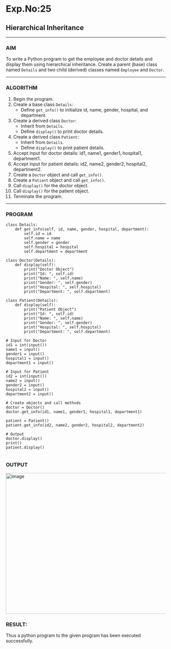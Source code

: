 # Exp.No:25  
## Hierarchical Inheritance

---

### AIM  
To write a Python program to get the employee and doctor details and display them using hierarchical inheritance. Create a parent (base) class named `Details` and two child (derived) classes named `Employee` and `Doctor`.

---

### ALGORITHM
1. Begin the program.
2. Create a base class `Details`:
   - Define `get_info()` to initialize id, name, gender, hospital, and department.
3. Create a derived class `Doctor`:
   - Inherit from `Details`.
   - Define `display()` to print doctor details.
4. Create a derived class `Patient`:
   - Inherit from `Details`.
   - Define `display()` to print patient details.
5. Accept input for doctor details: id1, name1, gender1, hospital1, department1.
6. Accept input for patient details: id2, name2, gender2, hospital2, department2.
7. Create a `Doctor` object and call `get_info()`.
8. Create a `Patient` object and call `get_info()`.
9. Call `display()` for the doctor object.
10. Call `display()` for the patient object.
11. Terminate the program.


---

### PROGRAM
```
class Details:
    def get_info(self, id, name, gender, hospital, department):
        self.id = id
        self.name = name
        self.gender = gender
        self.hospital = hospital
        self.department = department

class Doctor(Details):
    def display(self):
        print("Doctor Object")
        print("Id: ", self.id)
        print("Name: ", self.name)
        print("Gender: ", self.gender)
        print("Hospital: ", self.hospital)
        print("Department: ", self.department)

class Patient(Details):
    def display(self):
        print("Patient Object")
        print("Id: ", self.id)
        print("Name: ", self.name)
        print("Gender: ", self.gender)
        print("Hospital: ", self.hospital)
        print("Department: ", self.department)

# Input for Doctor
id1 = int(input())
name1 = input()
gender1 = input()
hospital1 = input()
department1 = input()

# Input for Patient
id2 = int(input())
name2 = input()
gender2 = input()
hospital2 = input()
department2 = input()

# Create objects and call methods
doctor = Doctor()
doctor.get_info(id1, name1, gender1, hospital1, department1)

patient = Patient()
patient.get_info(id2, name2, gender2, hospital2, department2)

# Output
doctor.display()
print()
patient.display()


```

### OUTPUT  
<img width="607" height="443" alt="image" src="https://github.com/user-attachments/assets/c9444201-8821-448c-8a74-b17d12c1ff4d" />



### RESULT:
Thus a python program to the given program has been executed successfully.
